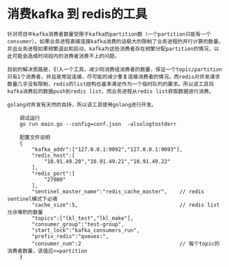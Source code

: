 
# 消费kafka 到 redis的工具

    针对项目中kafka消费者数量受限于kafka的partition数（一个partition只能有一个consumer），如果业务进程直接连接kafka消费的话极大的限制了业务进程的并行计算的数量。并且业务进程如果频繁退出和启动，kafka为这些消费者存在频繁分配partition的情况，以此可能会造成时间段内的消费者消费不上的问题。

    目前的解决思路是，引入一个工具，减少同消费组消费者的数量，保证一个topic/partition只有1个消费者，并且是常驻连接，尽可能的减少重复连接消费者的情况。而redis对并发请求数量几乎没有限制，redis的list结构也基本满足作为一个临时队列的要求。所以该工具将kafka消费后的数据push到redis list，而业务进程从redis list获取数据进行消费。

    golang对并发有天然的自持，所以该工具使用golang进行开发。



```
    调试运行
    go run main.go --config=conf.json  -alsologtostderr
```

```
    配置文件说明
    {
        "kafka_addr":["127.0.0.1:9092","127.0.0.1:9093"],
        "redis_host":[
            "10.91.49.20","10.91.49.21","10.91.49.22"
        ],
        "redis_port":[
            "27000"
        ],
        "sentinel_master_name":"redis_cache_master",    // redis sentinel模式下必填
        "cache_size":5,                                 // redis list允许堆积的数量
        "topics":["lkl_test","lkl_make"],
        "consumer_group":"test-group",
        "start_lock":"kafka_consumers_run",
        "prefix_redis":"queues:",
        "consumer_num":2                                // 每个topic的消费者数量，该值应<=partition
    }
```